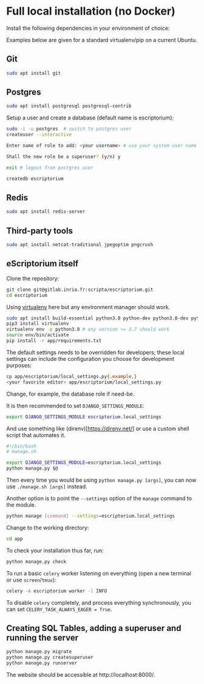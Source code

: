 # Full local installation (no Docker)

Install the following dependencies in your environment of choice:

Examples below are given for a standard virtualenv/pip on a current Ubuntu.

## Git

```bash
sudo apt install git
```

## Postgres

```bash
sudo apt install postgresql postgresql-contrib
```

Setup a user and create a database (default name is escriptorium):

```bash
sudo -i -u postgres  # switch to postgres user
createuser --interactive

Enter name of role to add: <your username> # use your system user name

Shall the new role be a superuser? (y/n) y

exit # logout from postgres user

createdb escriptorium
```

## Redis

```bash
sudo apt install redis-server
```

## Third-party tools

```bash
sudo apt install netcat-traditional jpegoptim pngcrush
```

## eScriptorium itself

Clone the repository:

```bash
git clone git@gitlab.inria.fr:scripta/escriptorium.git
cd escriptorium
```

Using [virtualenv](https://docs.python.org/3/tutorial/venv.html) here but any environment manager should work.

```bash
sudo apt install build-essential python3.8 python-dev python3.8-dev python3-venv python3-pip # depends on distro/OS a lot...
pip3 install virtualenv
virtualenv env -p python3.8 # any version >= 3.7 should work
source env/bin/activate  
pip install -r app/requirements.txt  
```

The default settings needs to be overridden for developers; these local settings can include the configuration you choose for development purposes:

```bash
cp app/escriptorium/local_settings.py{.example,}  
<your favorite editor> app/escriptorium/local_settings.py
```

Change, for example, the database role if need-be.

It is then recommended to set `DJANGO_SETTINGS_MODULE`:

```bash
export DJANGO_SETTINGS_MODULE escriptorium.local_settings
```

And use something like (direnv)[https://direnv.net/] or use a custom shell script that automates it.

```bash
#!/bin/bash
# manage.sh

export DJANGO_SETTINGS_MODULE=escriptorium.local_settings
python manage.py $@
```

Then every time you would be using `python manage.py [args]`, you can now use `./manage.sh [args]` instead.

Another option is to point the `--settings` option of the `manage` command to the module.

```bash
python manage [command] --settings=escriptorium.local_settings
```

Change to the working directory:

```bash
cd app
```

To check your installation thus far, run:

```bash
python manage.py check
```

To run a basic `celery` worker listening on everything (open a new terminal or use `screen`/`tmux`):

```bash
celery -A escriptorium worker -l INFO
```

To disable `celery` completely, and process everything synchronously, you can set `CELERY_TASK_ALWAYS_EAGER = True`.

## Creating SQL Tables, adding a superuser and running the server

```bash
python manage.py migrate
python manage.py createsuperuser
python manage.py runserver
```

The website should be accessible at http://localhost:8000/.
